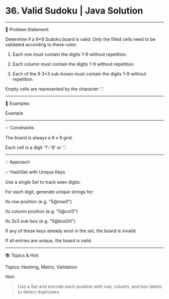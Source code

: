
# 36. Valid Sudoku | Java Solution

  


---

🧩 Problem Statement

Determine if a 9×9 Sudoku board is valid. Only the filled cells need to be validated according to these rules:

1. Each row must contain the digits 1–9 without repetition.


2. Each column must contain the digits 1–9 without repetition.


3. Each of the 9 3×3 sub-boxes must contain the digits 1–9 without repetition.



Empty cells are represented by the character '.'.


---

🧠 Examples

Example


---

✅ Constraints

The board is always a 9 x 9 grid.

Each cell is a digit '1'–'9' or '.'.



---

💡 Approach

✅ HashSet with Unique Keys

Use a single Set<String> to track seen digits.

For each digit, generate unique strings for:

Its row position (e.g. "5@row0")

Its column position (e.g. "5@col3")

Its 3x3 sub-box (e.g. "5@box00")


If any of these keys already exist in the set, the board is invalid.

If all entries are unique, the board is valid.

---

📚 Topics & Hint

Topics: Hashing, Matrix, Validation

Hint:

> Use a Set<String> and encode each position with row, column, and box labels to detect duplicates.

